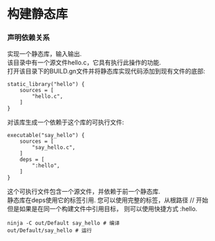 # 构建静态库

### 声明依赖关系
实现一个静态库，输入输出.    
该目录中有一个源文件hello.c，它具有执行此操作的功能.    
打开该目录下的BUILD.gn文件并将静态库实现代码添加到现有文件的底部:

```gn
static_library("hello") {
    sources = [
        "hello.c",
    ]
}
```

对该库生成一个依赖于这个库的可执行文件:

```gn
executable("say_hello") {
    sources = [
        "say_hello.c",
    ]
    deps = [
        ":hello",
    ]
}
```

这个可执行文件包含一个源文件，并依赖于前一个静态库.  
静态库在deps使用它的标签引用. 您可以使用完整的标签，从根路径 // 开始  
但是如果是在同一个构建文件中引用目标， 则可以使用快捷方式 :hello.  
 
```shell
ninja -C out/Default say_hello # 编译
out/Default/say_hello # 运行
```